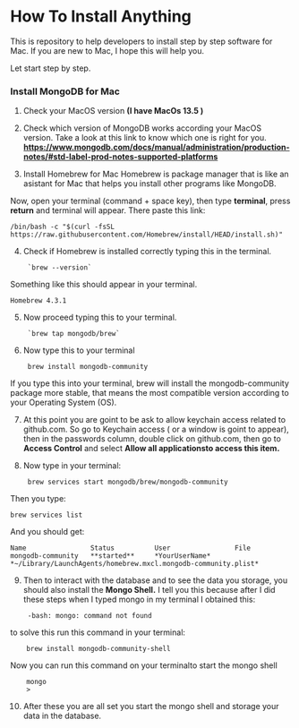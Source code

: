 # How To Install Anything

This is  repository to  help developers to install step by step software for Mac. If you are new to Mac, I hope this will help you.

Let start step by step.

### Install MongoDB for Mac

1. Check your MacOS version **(I have MacOs 13.5 )**

2. Check which version of MongoDB works according your MacOS version. Take a look at this link to know which one is right for you.      **https://www.mongodb.com/docs/manual/administration/production-notes/#std-label-prod-notes-supported-platforms**

3. Install Homebrew for Mac
Homebrew is package manager that is like an asistant for Mac that helps you install other programs like MongoDB.

Now, open your terminal (command + space key), then type **terminal**,  press **return** and terminal will appear. There paste this link:

    /bin/bash -c "$(curl -fsSL https://raw.githubusercontent.com/Homebrew/install/HEAD/install.sh)"

4. Check if Homebrew is installed correctly typing this in the terminal.

        `brew --version`

Something like this should appear in your terminal.

    Homebrew 4.3.1

5. Now proceed typing this to your terminal.

        `brew tap mongodb/brew`

6. Now type this to your terminal

        brew install mongodb-community 

If you type this into your terminal, brew will install the mongodb-community package more stable, that means the most compatible version according to your Operating System (OS).

7. At this point you are goint to be ask to allow keychain access related to github.com. So go to Keychain access ( or a window is goint to appear), then in the passwords column, double click on github.com, then go to **Access Control** and select **Allow all applicationsto access this item.**

8. Now type in your terminal:

        brew services start mongodb/brew/mongodb-community

Then you type:

    brew services list

And you should get:

    Name                Status          User                File
    mongodb-community   **started**     *YourUserName*      *~/Library/LaunchAgents/homebrew.mxcl.mongodb-community.plist*

9. Then to interact with the database and to see the data you storage, you should also install the **Mongo Shell.** I tell you this because after I did these steps when I typed mongo in my terminal I obtained this:

        -bash: mongo: command not found

to solve this run this command in your terminal:

        brew install mongodb-community-shell

Now you can run this command on your terminalto start the mongo shell

        mongo
        >

10. After these you are all set you start the mongo shell and storage your data in the database.



